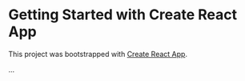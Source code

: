 # Getting Started with Create React App

This project was bootstrapped with [Create React App](https://github.com/facebook/create-react-app).

...
